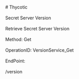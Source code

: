 <br>#     Thycotic</br>
<br>Secret Server Version</br>
<br>Retrieve Secret Server Version</br>
<br>Method: Get</br>
<br>OperationID: VersionService_Get</br>
<br>EndPoint:</br>
<br>/version</br>
